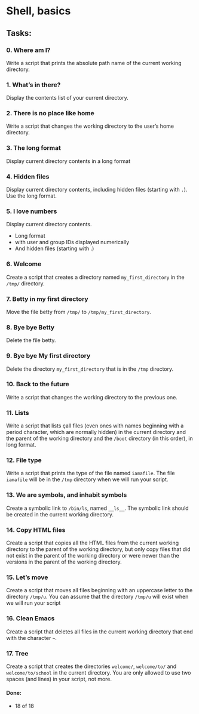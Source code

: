 # Shell, basics

## Tasks:
### 0. Where am I?
Write a script that prints the absolute path name of the current working directory.
### 1. What’s in there?
Display the contents list of your current directory.
### 2. There is no place like home
Write a script that changes the working directory to the user’s home directory.
### 3. The long format
Display current directory contents in a long format
### 4. Hidden files
Display current directory contents, including hidden files (starting with `.`). Use the long format.
### 5. I love numbers
Display current directory contents.
* Long format
* with user and group IDs displayed numerically
* And hidden files (starting with .)
### 6. Welcome
Create a script that creates a directory named `my_first_directory` in the `/tmp/` directory.
### 7. Betty in my first directory
Move the file betty from `/tmp/` to `/tmp/my_first_directory`.
### 8. Bye bye Betty
Delete the file betty.
### 9. Bye bye My first directory
Delete the directory `my_first_directory` that is in the `/tmp` directory.
### 10. Back to the future
Write a script that changes the working directory to the previous one.
### 11. Lists
Write a script that lists çall files (even ones with names beginning with a period character, which are normally hidden) in the current directory and the parent of the working directory and the `/boot` directory (in this order), in long format.
### 12. File type
Write a script that prints the type of the file named `iamafile`. The file `iamafile` will be in the `/tmp` directory when we will run your script.
### 13. We are symbols, and inhabit symbols
Create a symbolic link to `/bin/ls`, named `__ls__`. The symbolic link should be created in the current working directory.
### 14. Copy HTML files
Create a script that copies all the HTML files from the current working directory to the parent of the working directory, but only copy files that did not exist in the parent of the working directory or were newer than the versions in the parent of the working directory.
### 15. Let’s move
Create a script that moves all files beginning with an uppercase letter to the directory `/tmp/u`.
You can assume that the directory `/tmp/u` will exist when we will run your script
### 16. Clean Emacs
Create a script that deletes all files in the current working directory that end with the character `~`.
### 17. Tree
Create a script that creates the directories `welcome/`, `welcome/to/` and `welcome/to/school` in the current directory.
You are only allowed to use two spaces (and lines) in your script, not more.

#### Done:
* 18 of 18
